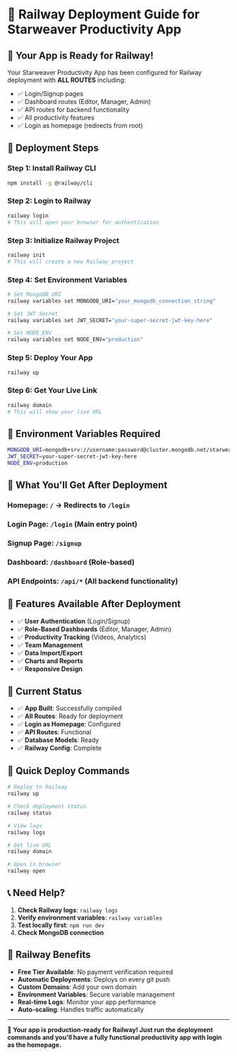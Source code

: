 # 🚀 Railway Deployment Guide for Starweaver Productivity App

## 🎯 **Your App is Ready for Railway!**

Your Starweaver Productivity App has been configured for Railway deployment with **ALL ROUTES** including:
- ✅ Login/Signup pages
- ✅ Dashboard routes (Editor, Manager, Admin)
- ✅ API routes for backend functionality
- ✅ All productivity features
- ✅ Login as homepage (redirects from root)

## 🚀 **Deployment Steps**

### **Step 1: Install Railway CLI**
```bash
npm install -g @railway/cli
```

### **Step 2: Login to Railway**
```bash
railway login
# This will open your browser for authentication
```

### **Step 3: Initialize Railway Project**
```bash
railway init
# This will create a new Railway project
```

### **Step 4: Set Environment Variables**
```bash
# Set MongoDB URI
railway variables set MONGODB_URI="your_mongodb_connection_string"

# Set JWT Secret
railway variables set JWT_SECRET="your-super-secret-jwt-key-here"

# Set NODE_ENV
railway variables set NODE_ENV="production"
```

### **Step 5: Deploy Your App**
```bash
railway up
```

### **Step 6: Get Your Live Link**
```bash
railway domain
# This will show your live URL
```

## 🔧 **Environment Variables Required**

```bash
MONGODB_URI=mongodb+srv://username:password@cluster.mongodb.net/starweaver
JWT_SECRET=your-super-secret-jwt-key-here
NODE_ENV=production
```

## 📱 **What You'll Get After Deployment**

### **Homepage**: `/` → Redirects to `/login`
### **Login Page**: `/login` (Main entry point)
### **Signup Page**: `/signup`
### **Dashboard**: `/dashboard` (Role-based)
### **API Endpoints**: `/api/*` (All backend functionality)

## 🎉 **Features Available After Deployment**

- ✅ **User Authentication** (Login/Signup)
- ✅ **Role-Based Dashboards** (Editor, Manager, Admin)
- ✅ **Productivity Tracking** (Videos, Analytics)
- ✅ **Team Management**
- ✅ **Data Import/Export**
- ✅ **Charts and Reports**
- ✅ **Responsive Design**

## 🚨 **Current Status**

- ✅ **App Built**: Successfully compiled
- ✅ **All Routes**: Ready for deployment
- ✅ **Login as Homepage**: Configured
- ✅ **API Routes**: Functional
- ✅ **Database Models**: Ready
- ✅ **Railway Config**: Complete

## 🔗 **Quick Deploy Commands**

```bash
# Deploy to Railway
railway up

# Check deployment status
railway status

# View logs
railway logs

# Get live URL
railway domain

# Open in browser
railway open
```

## 📞 **Need Help?**

1. **Check Railway logs**: `railway logs`
2. **Verify environment variables**: `railway variables`
3. **Test locally first**: `npm run dev`
4. **Check MongoDB connection**

## 🌟 **Railway Benefits**

- **Free Tier Available**: No payment verification required
- **Automatic Deployments**: Deploys on every git push
- **Custom Domains**: Add your own domain
- **Environment Variables**: Secure variable management
- **Real-time Logs**: Monitor your app performance
- **Auto-scaling**: Handles traffic automatically

---

**🎯 Your app is production-ready for Railway! Just run the deployment commands and you'll have a fully functional productivity app with login as the homepage.**
